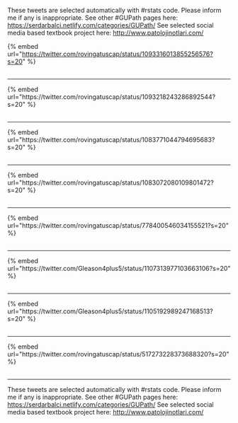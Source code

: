 

These tweets are selected automatically with #rstats code. Please inform me if any is inappropriate.
See other #GUPath pages here: https://serdarbalci.netlify.com/categories/GUPath/ 
See selected social media based textbook project here: http://www.patolojinotlari.com/

{% embed url="https://twitter.com/rovingatuscap/status/1093316013855256576?s=20" %}<br>
<br>
<hr>
{% embed url="https://twitter.com/rovingatuscap/status/1093218243286892544?s=20" %}<br>
<br>
<hr>
{% embed url="https://twitter.com/rovingatuscap/status/1083771044794695683?s=20" %}<br>
<br>
<hr>
{% embed url="https://twitter.com/rovingatuscap/status/1083072080109801472?s=20" %}<br>
<br>
<hr>
{% embed url="https://twitter.com/rovingatuscap/status/778400546034155521?s=20" %}<br>
<br>
<hr>
{% embed url="https://twitter.com/Gleason4plus5/status/1107313977103663106?s=20" %}<br>
<br>
<hr>
{% embed url="https://twitter.com/Gleason4plus5/status/1105192989247168513?s=20" %}<br>
<br>
<hr>
{% embed url="https://twitter.com/rovingatuscap/status/517273228373688320?s=20" %}<br>
<br>
<hr>


These tweets are selected automatically with #rstats code. Please inform me if any is inappropriate.
See other #GUPath pages here: https://serdarbalci.netlify.com/categories/GUPath/ 
See selected social media based textbook project here: http://www.patolojinotlari.com/
